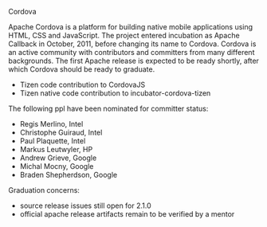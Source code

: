 Cordova

Apache Cordova is a platform for building native mobile applications using HTML, CSS and JavaScript. The project entered incubation as Apache Callback in October, 2011, before changing its name to Cordova. Cordova is an active community with contributors and committers from many different backgrounds. The first Apache release is expected to be ready shortly, after which Cordova should be ready to graduate.


- Tizen code contribution to CordovaJS
- Tizen native code contribution to incubator-cordova-tizen

The following ppl have been nominated for committer status:

- Regis Merlino, Intel
- Christophe Guiraud, Intel
- Paul Plaquette, Intel
- Markus Leutwyler, HP
- Andrew Grieve, Google
- Michal Mocny, Google
- Braden Shepherdson, Google

Graduation concerns:

- source release issues still open for 2.1.0 
- official apache release artifacts remain to be verified by a mentor

